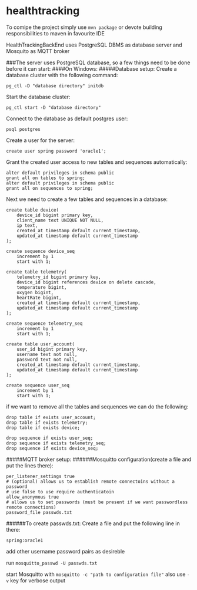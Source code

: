 # healthtracking

To comipe the project simply use
`mvn package`
or devote building responsibilities to maven in favourite IDE

HealthTrackingBackEnd uses PostgreSQL DBMS as database server and Mosquito as MQTT broker

###The server uses PostgreSQL database, so a few things need to be done before it can start:
####On Windows:
#####Database setup:
Create a database cluster with the following command:

`pg_ctl -D "database directory" initdb`

Start the database cluster:

`pg_ctl start -D "database directory"`

Connect to the database as default postgres user:

`psql postgres`

Create a user for the server:

`create user spring password 'oracle1';`

Grant the created user access to new tables and sequences automatically:
```
alter default privileges in schema public
grant all on tables to spring;
alter default privileges in schema public
grant all on sequences to spring;
```

Next we need to create a few tables and sequences in a database:
```
create table device(
	device_id bigint primary key,
	client_name text UNIQUE NOT NULL,
	ip text,
	created_at timestamp default current_timestamp,
	updated_at timestamp default current_timestamp 
);

create sequence device_seq
	increment by 1
	start with 1;

create table telemetry(
	telemetry_id bigint primary key,
	device_id bigint references device on delete cascade,
	temperature bigint,
	oxygen bigint,
	heartRate bigint,
	created_at timestamp default current_timestamp,
	updated_at timestamp default current_timestamp 
);

create sequence telemetry_seq
	increment by 1
	start with 1;

create table user_account(
	user_id bigint primary key,
	username text not null,
	password text not null,
	created_at timestamp default current_timestamp,
	updated_at timestamp default current_timestamp 
);

create sequence user_seq
	increment by 1
	start with 1;
```

if we want to remove all the tables and sequences we can do the following:
```
drop table if exists user_account;
drop table if exists telemetry;
drop table if exists device;

drop sequence if exists user_seq;
drop sequence if exists telemetry_seq;
drop sequence if exists device_seq;
```

#####MQTT broker setup:
######Mosquitto configuration(create a file and put the lines there):
```
per_listener_settings true
# (optional) allows us to establish remote connectoins without a password
# use false to use require authenticatoin
allow_anonymous true
# allows us to set passwords (must be present if we want passwordless remote connections)
password_file passwds.txt
```

######To create passwds.txt:
Create a file and put the following line in there: 

`spring:oracle1`

add other username password pairs as desireble

run `mosquitto_passwd -U passwds.txt`

start Mosquitto with `mosquitto -c "path to configuration file"`
also use `-v` key for verbose output


